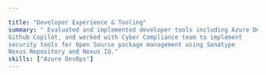 ```yaml
---

title: "Developer Experience & Tooling"
summary: " Evaluated and implemented developer tools including Azure DevOps and
Github Copilot, and worked with Cyber Compliance team to implement
security tools for Open Source package management using Sonatype
Nexus Repository and Nexus IQ."
skills: ["Azure DevOps"]
---
```


